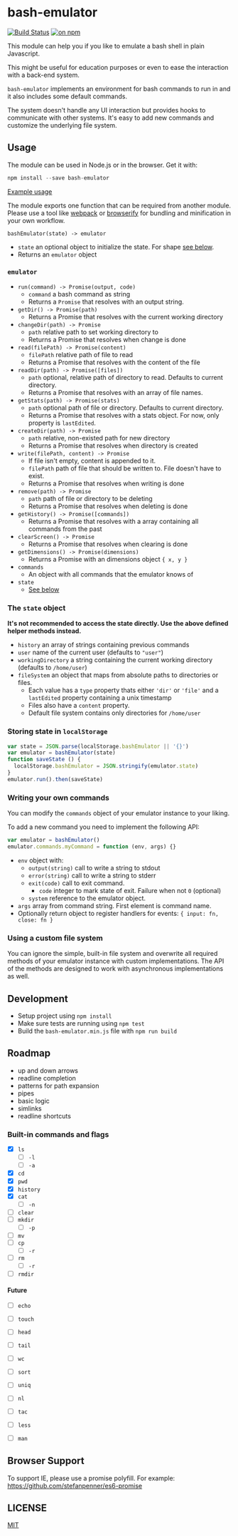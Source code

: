 # bash-emulator

[![Build Status](https://travis-ci.org/trybash/bash-emulator.svg?branch=gh-pages)](https://travis-ci.org/trybash/bash-emulator) [![on npm](https://img.shields.io/npm/v/bash-emulator.svg)](https://www.npmjs.com/package/bash-emulator)

This module can help you if you like to emulate a bash shell in plain Javascript.

This might be useful for education purposes or even to ease the interaction with a back-end system.

`bash-emulator` implements an environment for bash commands to run in and it also includes some default commands.

The system doesn't handle any UI interaction but provides hooks to communicate with other systems.
It's easy to add new commands and customize the underlying file system.



## Usage

The module can be used in Node.js or in the browser.
Get it with:

``` js
npm install --save bash-emulator
```

[Example usage](/index.html)

The module exports one function that can be required from another module.
Please use a tool like [webpack](https://webpack.github.io/) or [browserify](http://browserify.org/)
for bundling and minification in your own workflow.

`bashEmulator(state) -> emulator`
  - `state` an optional object to initialize the state. For shape [see below](#the-state-object).
  - Returns an `emulator` object

### `emulator`

- `run(command) -> Promise(output, code)`
  - `command` a bash command as string
  - Returns a `Promise` that resolves with an output string.
- `getDir() -> Promise(path)`
  - Returns a Promise that resolves with the current working directory
- `changeDir(path) -> Promise`
  - `path` relative path to set working directory to
  - Returns a Promise that resolves when change is done
- `read(filePath) -> Promise(content)`
  - `filePath` relative path of file to read
  - Returns a Promise that resolves with the content of the file
- `readDir(path) -> Promise([files])`
  - `path` optional, relative path of directory to read. Defaults to current directory.
  - Returns a Promise that resolves with an array of file names.
- `getStats(path) -> Promise(stats)`
  - `path` optional path of file or directory. Defaults to current directory.
  - Returns a Promise that resolves with a stats object. For now, only property is `lastEdited`.
- `createDir(path) -> Promise`
  - `path` relative, non-existed path for new directory
  - Returns a Promise that resolves when directory is created
- `write(filePath, content) -> Promise`
  - If file isn't empty, content is appended to it.
  - `filePath` path of file that should be written to. File doesn't have to exist.
  - Returns a Promise that resolves when writing is done
- `remove(path) -> Promise`
  - `path` path of file or directory to be deleting
  - Returns a Promise that resolves when deleting is done
- `getHistory() -> Promise([commands])`
  - Returns a Promise that resolves with a array containing all commands from the past
- `clearScreen() -> Promise`
  - Returns a Promise that resolves when clearing is done
- `getDimensions() -> Promise(dimensions)`
  - Returns a Promise with an dimensions object `{ x, y }`
- `commands`
  - An object with all commands that the emulator knows of
- `state`
  - [See below](#the-state-object)

### The `state` object

__It's not recommended to access the state directly. Use the above defined helper methods instead.__

- `history` an array of strings containing previous commands
- `user` name of the current user (defaults to `"user"`)
- `workingDirectory` a string containing the current working directory (defaults to `/home/user`)
- `fileSystem` an object that maps from absolute paths to directories or files.
  - Each value has a `type` property thats either `'dir'` or `'file'`
    and a `lastEdited` property containing a unix timestamp
  - Files also have a `content` property.
  - Default file system contains only directories for `/home/user`


### Storing state in `localStorage`

``` js
var state = JSON.parse(localStorage.bashEmulator || '{}')
var emulator = bashEmulator(state)
function saveState () {
  localStorage.bashEmulator = JSON.stringify(emulator.state)
}
emulator.run().then(saveState)
```


### Writing your own commands

You can modify the `commands` object of your emulator instance
to your liking.

To add a new command you need to implement the following API:

``` js
var emulator = bashEmulator()
emulator.commands.myCommand = function (env, args) {}
```

- `env` object with:
  - `output(string)` call to write a string to stdout
  - `error(string)` call to write a string to stderr
  - `exit(code)` call to exit command.
    - `code` integer to mark state of exit. Failure when not `0` (optional)
  - `system` reference to the emulator object.
- `args` array from command string. First element is command name.
- Optionally return object to register handlers for events:
  `{ input: fn, close: fn }`


### Using a custom file system

You can ignore the simple, built-in file system and overwrite all
required methods of your emulator instance with custom implementations.
The API of the methods are designed to work with asynchronous implementations as well.


## Development

- Setup project using `npm install`
- Make sure tests are running using `npm test`
- Build the `bash-emulator.min.js` file with `npm run build`


## Roadmap

- up and down arrows
- readline completion
- patterns for path expansion
- pipes
- basic logic
- simlinks
- readline shortcuts


### Built-in commands and flags

- [x] `ls`
    - [ ] `-l`
    - [ ] `-a`
- [x] `cd`
- [x] `pwd`
- [x] `history`
- [x] `cat`
    - [ ] `-n`
- [ ] `clear`
- [ ] `mkdir`
    - [ ] `-p`
- [ ] `mv`
- [ ] `cp`
    - [ ] `-r`
- [ ] `rm`
    - [ ] `-r`
- [ ] `rmdir`

#### Future

- [ ] `echo`
- [ ] `touch`
- [ ] `head`
- [ ] `tail`
- [ ] `wc`
- [ ] `sort`
- [ ] `uniq`
- [ ] `nl`
- [ ] `tac`
- [ ] `less`
- [ ] `man`


## Browser Support

To support IE, please use a promise polyfill.
For example:
https://github.com/stefanpenner/es6-promise


## LICENSE

[MIT](/LICENSE)

